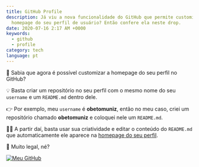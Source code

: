 ```yaml
---
title: GitHub Profile
description: Já viu a nova funcionalidade do GitHub que permite customizar a
  homepage do seu perfil de usuário? Então confere ela neste drop.
date: 2020-07-16 2:17 AM +0000
keywords:
  - github
  - profile
category: tech
language: pt
---
```


🎨 Sabia que agora é possível customizar a homepage do seu perfil no GitHub?

💡 Basta criar um repositório no seu perfil com o mesmo nome do seu `username` e um `README.md` dentro dele.

👉 Por exemplo, meu `username` é **obetomuniz**, então no meu caso, criei um repositório chamado **obetomuniz** e coloquei nele um `README.md`.

🧙‍♀️ A partir daí, basta usar sua criatividade e editar o conteúdo do `README.md` que automaticamente ele aparece na [homepage do seu perfil](https://github.com/obetomuniz).

🤩 Muito legal, né?

[![Meu GitHub](https://user-images.githubusercontent.com/1680157/87679580-be2bab00-c752-11ea-9909-a7b0a5e55017.png)](https://github.com/obetomuniz)
